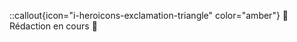 ::callout{icon="i-heroicons-exclamation-triangle" color="amber"}
:construction: Rédaction en cours :construction: